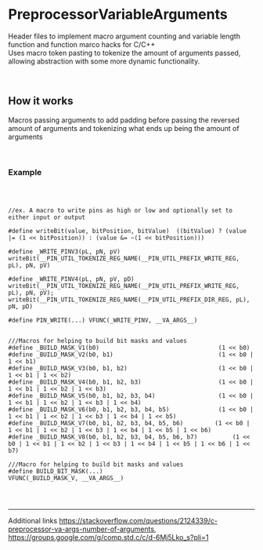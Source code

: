# PreprocessorVariableArguments

Header files to implement macro argument counting and variable length function and function marco hacks for C/C++
<br>
Uses macro token pasting to tokenize the amount of arguments passed, allowing abstraction with some more dynamic functionality.

<br>

## How it works

Macros passing arguments to add padding before passing the reversed amount of arguments and tokenizing what ends up being the amount of arguments

<br>

### Example

<br>

```

//ex. A macro to write pins as high or low and optionally set to either input or output

#define writeBit(value, bitPosition, bitValue)	((bitValue) ? (value |= (1 << bitPosition)) : (value &= ~(1 << bitPosition)))

#define _WRITE_PINV3(pL, pN, pV) writeBit(__PIN_UTIL_TOKENIZE_REG_NAME(__PIN_UTIL_PREFIX_WRITE_REG, pL), pN, pV)

#define _WRITE_PINV4(pL, pN, pV, pD) writeBit(__PIN_UTIL_TOKENIZE_REG_NAME(__PIN_UTIL_PREFIX_WRITE_REG, pL), pN, pV); writeBit(__PIN_UTIL_TOKENIZE_REG_NAME(__PIN_UTIL_PREFIX_DIR_REG, pL), pN, pD)

#define PIN_WRITE(...) VFUNC(_WRITE_PINV, __VA_ARGS__)


///Macros for helping to build bit masks and values
#define _BUILD_MASK_V1(b0)									(1 << b0)
#define _BUILD_MASK_V2(b0, b1)								(1 << b0 | 1 << b1)
#define _BUILD_MASK_V3(b0, b1, b2)							(1 << b0 | 1 << b1 | 1 << b2)
#define _BUILD_MASK_V4(b0, b1, b2, b3)						(1 << b0 | 1 << b1 | 1 << b2 | 1 << b3)
#define _BUILD_MASK_V5(b0, b1, b2, b3, b4)					(1 << b0 | 1 << b1 | 1 << b2 | 1 << b3 | 1 << b4)
#define _BUILD_MASK_V6(b0, b1, b2, b3, b4, b5)				(1 << b0 | 1 << b1 | 1 << b2 | 1 << b3 | 1 << b4 | 1 << b5)
#define _BUILD_MASK_V7(b0, b1, b2, b3, b4, b5, b6)		   (1 << b0 | 1 << b1 | 1 << b2 | 1 << b3 | 1 << b4 | 1 << b5 | 1 << b6)
#define _BUILD_MASK_V8(b0, b1, b2, b3, b4, b5, b6, b7)			(1 << b0 | 1 << b1 | 1 << b2 | 1 << b3 | 1 << b4 | 1 << b5 | 1 << b6 | 1 << b7)

///Macro for helping to build bit masks and values
#define BUILD_BIT_MASK(...)										VFUNC(_BUILD_MASK_V, __VA_ARGS__)




```

<hr>

Additional links
https://stackoverflow.com/questions/2124339/c-preprocessor-va-args-number-of-arguments,  https://groups.google.com/g/comp.std.c/c/d-6Mj5Lko_s?pli=1
